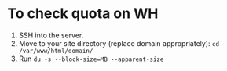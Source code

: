 # To check quota on WH

1. SSH into the server.
2. Move to your site directory (replace domain appropriately): `cd /var/www/html/domain/`
3. Run `du -s --block-size=MB --apparent-size`